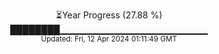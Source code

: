 <p align="center">
⏳Year Progress (27.88 %) <br>
████████▁▁▁▁▁▁▁▁▁▁▁▁▁▁▁▁▁▁▁▁▁▁ <br>
<sub>Updated: Fri, 12 Apr 2024 01:11:49 GMT</sub>
</p>

